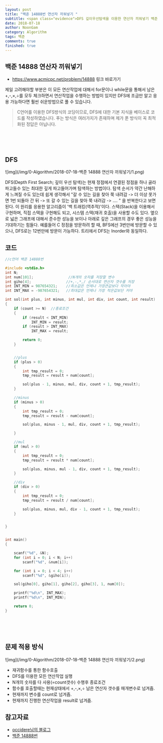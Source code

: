 ```yaml
---
layout: post
title: "백준 14888번 연산자 끼워넣기 "
subtitle: <span class="evidence">DFS 깊이우선탐색을 이용한 연산자 끼워넣기 백준 14888번</span>
date: 2018-07-18
author: NoonGam
category: Algorithm
tags: 백준
comments: true
finished: true
---
```


## 백준 14888 연산자 끼워넣기

- https://www.acmicpc.net/problem/14888 링크 바로가기

제일 고려해야할 부분은 이 모든 연산작업에 대해서 for문이나 while문을 통해서 남은 +,-,×,÷를 모두 체크하면서 연산작업을 수행하는 방법이 있지만 DFS에 조금만 알고 응용 가능하다면 훨씬 쉬운방법으로 풀 수 있습니다.

> C언어를 이용한 DFS방식의 코딩이므로, DFS에 대한 기본 지식을 베이스로 코드를 작성하였습니다. 푸는 방식은 여러가지가 존재하며 제가 푼 방식이 꼭 최적화된 정답은 아닙니다.


<br>
<br>
<br>

## DFS

![img](/img/0-Algorithm/2018-07-18-백준 14888 연산자 끼워넣기/1.png)

<a>
DFS(Depth First Search; 깊이 우선 탐색)는 현재 정점에서 연결된 정점을 하나 골라 파고들수 있는 최대한 깊게 파고들어가며 탐색하는 방법이다.
탐색 순서가 약간 난해하게 느껴질 수도 있는데 쉽게 생각해서 "갈 수 있는 길을 찾아 쭉 내려감 -> 더 이상 못가면 1번 되돌아 간 뒤 -> 또 갈 수 있는 길을 찾아 쭉 내려감 -> .... " 을 반복한다고 보면 된다.
이 원리를 응용한 알고리즘이 '백 트래킹(역추적)'이다.
스택(Stack)을 이용해서 구현하며, 직접 스택을 구현해도 되고, 시스템 스택(재귀 호출)을 사용할 수도 있다.
옆으로 넓은 그래프에 대해서 준수한 성능을 보이나 아래로 깊은 그래프의 경우 좋은 성능을 기대하기는 힘들다.
예를들어 C 정점을 방문하려 할 때, BFS에선 3번만에 방문할 수 있으나, DFS로는 12번만에 방문이 가능하다.
트리에서 DFS는 Inorder와 동일하다.
</a>

## 코드

```c
//c언어 백준 14888번

#include <stdio.h>
int N;                      
int num[101];                //N개의 숫자를 저장할 변수
int giho[4];                //+,-,*,/ 순서대로 연산자 갯수를 저장
int INT_MIN = 987654321;    //최소값은 언제나 가장큰값보다 작아야
int INT_MAX = -987654321;   //최대값은 언제나 가장 작은값보단 커야

int sol(int plus, int minus, int mul, int div, int count, int result)
{
	if (count >= N)  //종료조건
	{
		if (result < INT_MIN)
			INT_MIN = result;
		if (result > INT_MAX)
			INT_MAX = result;

		return 0;
	}


	//plus
	if (plus > 0)           
	{
		int tmp_result = 0;
		tmp_result = result + num[count];

		sol(plus - 1, minus, mul, div, count + 1, tmp_result);
	}

	//minus
	if (minus > 0)
	{
		int tmp_result = 0;
		tmp_result = result - num[count];

		sol(plus, minus - 1, mul, div, count + 1, tmp_result);

	}

	//mul
	if (mul > 0)
	{
		int tmp_result = 0;
		tmp_result = result * num[count];

		sol(plus, minus, mul - 1, div, count + 1, tmp_result);
	}

	//div
	if (div > 0)
	{
		int tmp_result = 0;
		tmp_result = result / num[count];

		sol(plus, minus, mul, div - 1, count + 1, tmp_result);
	}


}


int main()
{

	scanf("%d", &N);
	for (int i = 0; i < N; i++)
		scanf("%d", &num[i]);

	for (int i = 0; i < 4; i++)
		scanf("%d", &giho[i]);

	sol(giho[0], giho[1], giho[2], giho[3], 1, num[0]);

	printf("%d\n", INT_MAX);
	printf("%d\n", INT_MIN);

	return 0;
}


```

<br>
<br>
<br>

## 문제 적용 방식

![img](/img/0-Algorithm/2018-07-18-백준 14888 연산자 끼워넣기/2.png)

- 재귀함수를 통한 함수호출
- DFS를 이용한 모든 연산작업 실행
- N개의 숫자를 다 사용(=count갯수) 수행후 종료조건
- 함수를 호출할때는 현재상태에서 +,-,×,÷ 남은 연산자 갯수를 매개변수로 넘겨줌.
- 현재까지 변수를 count로 넘겨줌.
- 현재까지 진행한 연산작업을 result로 넘겨줌.




## 참고자료
- [occidere님의 블로그]( https://m.blog.naver.com/PostView.nhn?blogId=occidere&logNo=220923695595&proxyReferer=https%3A%2F%2Fwww.google.co.kr%2F)
- [백준 14888번](https://www.acmicpc.net/problem/14888)
